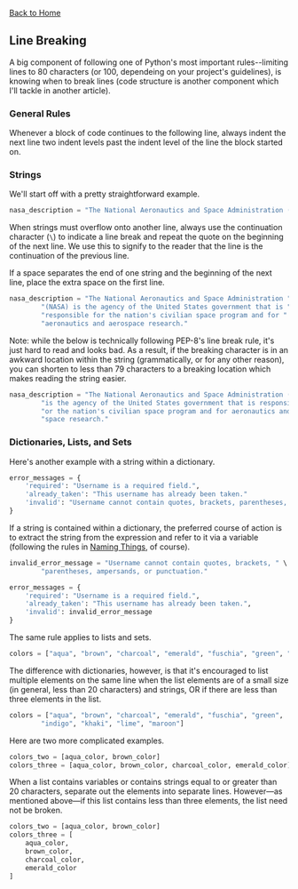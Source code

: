 [Back to Home](../README.md)

## Line Breaking

A big component of following one of Python's most important rules--limiting lines to 80 characters (or 100, dependeing on your project's guidelines), is knowing when to break lines (code structure is another component which I'll tackle in another article).

### General Rules

Whenever a block of code continues to the following line, always indent the next line two indent levels past the indent level of the line the block started on.

### Strings

We'll start off with a pretty straightforward example.

```python
nasa_description = "The National Aeronautics and Space Administration (NASA) is the agency of the United States government that is responsible for the nation's civilian space program and for aeronautics and aerospace research."
```

When strings must overflow onto another line, always use the continuation character (`\`) to indicate a line break and repeat the quote on the beginning of the next line. We use this to signify to the reader that the line is the continuation of the previous line.

If a space separates the end of one string and the beginning of the next line, place the extra space on the first line.

```python
nasa_description = "The National Aeronautics and Space Administration " \
        "(NASA) is the agency of the United States government that is " \
        "responsible for the nation's civilian space program and for " \
        "aeronautics and aerospace research."
```

Note: while the below is technically following PEP-8's line break rule, it's just hard to read and looks bad. As a result, if the breaking character is in an awkward location within the string (grammatically, or for any other reason), you can shorten to less than 79 characters to a breaking location which makes reading the string easier.

```python
nasa_description = "The National Aeronautics and Space Administration (NASA)" \
        "is the agency of the United States government that is responsible f" \
        "or the nation's civilian space program and for aeronautics and aero" \
        "space research."
```

### Dictionaries, Lists, and Sets

Here's another example with a string within a dictionary.

```python
error_messages = {
    'required': "Username is a required field.",
    'already_taken': "This username has already been taken."
    'invalid': "Username cannot contain quotes, brackets, parentheses, ampersands, or punctuation."
}
```

If a string is contained within a dictionary, the preferred course of action is to extract the string from the expression and refer to it via a variable (following the rules in [Naming Things](Naming-Things.md), of course).

```python
invalid_error_message = "Username cannot contain quotes, brackets, " \
        "parentheses, ampersands, or punctuation."

error_messages = {
    'required': "Username is a required field.",
    'already_taken': "This username has already been taken.",
    'invalid': invalid_error_message
}
```

The same rule applies to lists and sets.

```python
colors = ["aqua", "brown", "charcoal", "emerald", "fuschia", "green", "indigo", "khaki", "lime", "maroon"]
```

The difference with dictionaries, however, is that it's encouraged to list multiple elements on the same line when the list elements are of a small size (in general, less than 20 characters) and strings, OR if there are less than three elements in the list.

```python
colors = ["aqua", "brown", "charcoal", "emerald", "fuschia", "green",
        "indigo", "khaki", "lime", "maroon"]
```

Here are two more complicated examples.

```python
colors_two = [aqua_color, brown_color]
colors_three = [aqua_color, brown_color, charcoal_color, emerald_color]
```

When a list contains variables or contains strings equal to or greater than 20 characters, separate out the elements into separate lines. However&mdash;as mentioned above&mdash;if this list contains less than three elements, the list need not be broken.

```python
colors_two = [aqua_color, brown_color]
colors_three = [
    aqua_color,
    brown_color,
    charcoal_color,
    emerald_color
]
```
